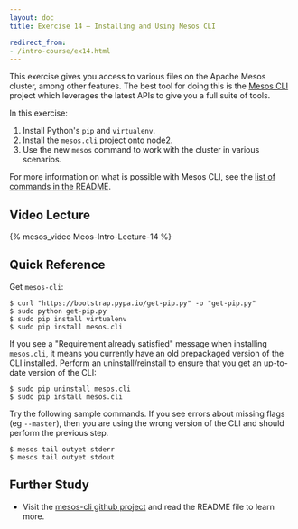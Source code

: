 ```yaml
---
layout: doc
title: Exercise 14 – Installing and Using Mesos CLI

redirect_from:
- /intro-course/ex14.html
---
```


This exercise gives you access to various files on the Apache Mesos cluster, among other features.
The best tool for doing this is the [Mesos CLI](https://github.com/mesosphere/mesos-cli) project which leverages
the latest APIs to give you a full suite of tools.

In this exercise:

1. Install Python's ``pip`` and ``virtualenv``.
2. Install the ``mesos.cli`` project onto node2.
3. Use the new ``mesos`` command to work with the cluster in various scenarios.

For more information on what is possible with Mesos CLI, see the [list of commands in the README](https://github.com/mesosphere/mesos-cli).


Video Lecture
-------------

{% mesos_video Meos-Intro-Lecture-14 %}


Quick Reference
---------------

Get ``mesos-cli``:

```
$ curl "https://bootstrap.pypa.io/get-pip.py" -o "get-pip.py"
$ sudo python get-pip.py
$ sudo pip install virtualenv
$ sudo pip install mesos.cli
```

If you see a "Requirement already satisfied" message when installing ``mesos.cli``, it means you currently have an old prepackaged version of the CLI installed. Perform an uninstall/reinstall to ensure that you get an up-to-date version of the CLI:

```
$ sudo pip uninstall mesos.cli
$ sudo pip install mesos.cli
```

Try the following sample commands. If you see errors about missing flags (eg ``--master``), then you are using the wrong version of the CLI and should perform the previous step.

```
$ mesos tail outyet stderr
$ mesos tail outyet stdout
```

Further Study
-------------

* Visit the [mesos-cli github project](https://github.com/mesosphere/mesos-cli) and read the README file to learn more.


